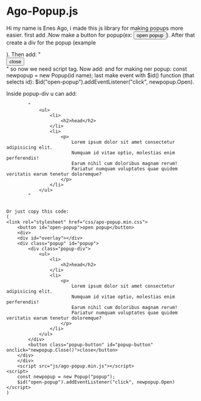 # Ago-Popup.js
Hi my name is Enes Ago, i made this js library for making popups more easier.
first add <link rel="stylesheet" href="css/apo-popup.min.css">.Now make a button for popup(ex: 
<button id="open-popup">open popup</button>). After that create a div for 
the popup (example <div></div>). Then add:
"
    <div id="overlay"></div>
        <div class="popup" id="popup">
            <div class="popup-div">
            </div>
            <button class="popup-button" id="popup-button" onclick="newpopup.Close()">close</button>
        </div>
"
so now we need script tag. Now add:
    <script src="js/ago-popup.min.js"></script>
and for making ner popup:
    const newpopup = new Popup(id name);
last make event with $id() function (that selects id):
    $id("open-popup").addEventListener("click", newpopup.Open).

Inside popup-div u can add:

            "
                <ul>
                    <li>
                        <h2>head</h2>
                    </li>
                    <li>
                        <p>
                            Lorem ipsum dolor sit amet consectetur adipisicing elit. 
                            Numquam id vitae optio, molestias enim perferendis! 
                            Earum nihil cum doloribus magnam rerum! 
                            Pariatur numquam voluptates quae quidem veritatis earum tenetur doloremque?
                        </p>
                    </li>
                </ul>
            "


    Or just copy this code:
    (
    <link rel="stylesheet" href="css/apo-popup.min.css">
        <button id="open-popup">open popup</button>
        <div>
        <div id="overlay"></div>
        <div class="popup" id="popup">
            <div class="popup-div">
                <ul>
                    <li>
                        <h2>head</h2>
                    </li>
                    <li>
                        <p>
                            Lorem ipsum dolor sit amet consectetur adipisicing elit. 
                            Numquam id vitae optio, molestias enim perferendis! 
                            Earum nihil cum doloribus magnam rerum! 
                            Pariatur numquam voluptates quae quidem veritatis earum tenetur doloremque?
                        </p>
                    </li>
                </ul>
            </div>
            <button class="popup-button" id="popup-button" onclick="newpopup.Close()">close</button>
        </div>
        </div>
        <script src="js/ago-popup.min.js"></script>
    <script>
        const newpopup = new Popup("popup");
        $id("open-popup").addEventListener("click", newpopup.Open)
    </script>
    )


